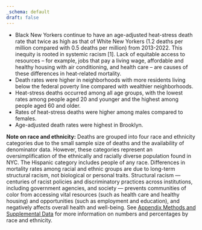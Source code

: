 ```yaml
---
_schema: default
draft: false
---
```

* Black New Yorkers continue to have an age-adjusted heat-stress death rate that twice as high as that of White New Yorkers (1.2 deaths per million compared with 0.5 deaths per million) from 2013-2022. This inequity is rooted in systemic racism \[1\]. Lack of equitable access to resources – for example, jobs that pay a living wage, affordable and healthy housing with air conditioning, and health care – are causes of these differences in heat-related mortality.
* Death rates were higher in neighborhoods with more residents living below the federal poverty line compared with wealthier neighborhoods.
* Heat-stress deaths occurred among all age groups, with the lowest rates among people aged 20 and younger and the highest among people aged 60 and older.
* Rates of heat-stress deaths were higher among males compared to females.
* Age-adjusted death rates were highest in Brooklyn.

**Note on race and ethnicity:** Deaths are grouped into four race and ethnicity categories due to the small sample size of deaths and the availability of denominator data. However, these categories represent an oversimplification of the ethnically and racially diverse population found in NYC. The Hispanic category includes people of any race. Differences in mortality rates among racial and ethnic groups are due to long-term structural racism, not biological or personal traits. Structural racism — centuries of racist policies and discriminatory practices across institutions, including government agencies, and society — prevents communities of color from accessing vital resources (such as health care and healthy housing) and opportunities (such as employment and education), and negatively affects overall health and well-being. See <u>Appendix Methods and Supplemental Data</u> for more information on numbers and percentages by race and ethnicity.